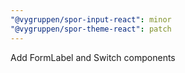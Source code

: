 ```yaml
---
"@vygruppen/spor-input-react": minor
"@vygruppen/spor-theme-react": patch
---
```


Add FormLabel and Switch components
